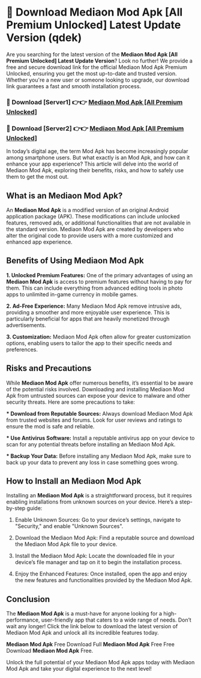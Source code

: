 # 🤖 Download Mediaon Mod Apk [All Premium Unlocked] Latest Update Version (qdek)

Are you searching for the latest version of the <strong>Mediaon Mod Apk [All Premium Unlocked] Latest Update Version</strong>? Look no further! We provide a free and secure download link for the official Mediaon Mod Apk Premium Unlocked, ensuring you get the most up-to-date and trusted version. Whether you're a new user or someone looking to upgrade, our download link guarantees a fast and smooth installation process.


<h3>📌 Download [Server1] 👉👉 <a href="https://hapymods.com?title=Mediaon+Mod+Apk&ref=3B1">Mediaon Mod Apk [All Premium Unlocked]</a></h3>

<h3>📌 Download [Server2] 👉👉 <a href="https://hapymods.com?title=Mediaon+Mod+Apk&ref=3B1">Mediaon Mod Apk [All Premium Unlocked]</a></h3>


In today’s digital age, the term Mod Apk has become increasingly popular among smartphone users. But what exactly is an Mod Apk, and how can it enhance your app experience? This article will delve into the world of Mediaon Mod Apk, exploring their benefits, risks, and how to safely use them to get the most out.


<h2>What is an Mediaon Mod Apk?</h2>

An <strong>Mediaon Mod Apk</strong> is a modified version of an original Android application package (APK). These modifications can include unlocked features, removed ads, or additional functionalities that are not available in the standard version. Mediaon Mod Apk are created by developers who alter the original code to provide users with a more customized and enhanced app experience.


<h2>Benefits of Using Mediaon Mod Apk</h2>

<strong> 1. Unlocked Premium Features:</strong> One of the primary advantages of using an <strong>Mediaon Mod Apk</strong> is access to premium features without having to pay for them. This can include everything from advanced editing tools in photo apps to unlimited in-game currency in mobile games.

<strong> 2. Ad-Free Experience:</strong> Many Mediaon Mod Apk remove intrusive ads, providing a smoother and more enjoyable user experience. This is particularly beneficial for apps that are heavily monetized through advertisements.

<strong> 3. Customization:</strong> Mediaon Mod Apk often allow for greater customization options, enabling users to tailor the app to their specific needs and preferences.


<h2>Risks and Precautions</h2>

While <strong>Mediaon Mod Apk</strong> offer numerous benefits, it’s essential to be aware of the potential risks involved. Downloading and installing Mediaon Mod Apk from untrusted sources can expose your device to malware and other security threats. Here are some precautions to take:

<strong> * Download from Reputable Sources:</strong> Always download Mediaon Mod Apk from trusted websites and forums. Look for user reviews and ratings to ensure the mod is safe and reliable.

<strong> * Use Antivirus Software:</strong> Install a reputable antivirus app on your device to scan for any potential threats before installing an Mediaon Mod Apk.

<strong> * Backup Your Data:</strong> Before installing any Mediaon Mod Apk, make sure to back up your data to prevent any loss in case something goes wrong.


<h2>How to Install an Mediaon Mod Apk</h2>

Installing an <strong>Mediaon Mod Apk</strong> is a straightforward process, but it requires enabling installations from unknown sources on your device. Here’s a step-by-step guide:

 1. Enable Unknown Sources: Go to your device’s settings, navigate to "Security," and enable "Unknown Sources".

 2. Download the Mediaon Mod Apk: Find a reputable source and download the Mediaon Mod Apk file to your device.

 3. Install the Mediaon Mod Apk: Locate the downloaded file in your device’s file manager and tap on it to begin the installation process.

 4. Enjoy the Enhanced Features: Once installed, open the app and enjoy the new features and functionalities provided by the Mediaon Mod Apk.


<h2><strong>Conclusion</strong></h2>

The <strong>Mediaon Mod Apk</strong> is a must-have for anyone looking for a high-performance, user-friendly app that caters to a wide range of needs. Don’t wait any longer! Click the link below to download the latest version of Mediaon Mod Apk and unlock all its incredible features today.

<strong>Mediaon Mod Apk</strong> Free Download Full <strong>Mediaon Mod Apk</strong> Free Free Download <strong>Mediaon Mod Apk</strong> Free.

Unlock the full potential of your Mediaon Mod Apk apps today with Mediaon Mod Apk and take your digital experience to the next level!